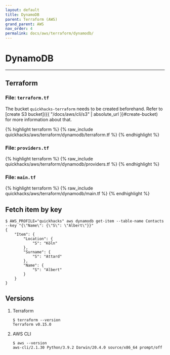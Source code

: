 ```yaml
---
layout: default
title: DynamoDB
parent: Terraform (AWS)
grand_parent: AWS
nav_order: 4
permalink: docs/aws/terraform/dynamodb/
---
```


# DynamoDB

---

## Terraform

### File: `terraform.tf`

The bucket `quickhacks-terraform` needs to be created beforehand. Refer to
[create S3 bucket]({{ "/docs/aws/cli/s3" | absolute_url }}#create-bucket) for more information about that.

{% highlight terraform %}
{% raw_include quickhacks/aws/terraform/dynamodb/terraform.tf %}
{% endhighlight %}

### File: `providers.tf`

{% highlight terraform %}
{% raw_include quickhacks/aws/terraform/dynamodb/providers.tf %}
{% endhighlight %}

### File: `main.tf`

{% highlight terraform %}
{% raw_include quickhacks/aws/terraform/dynamodb/main.tf %}
{% endhighlight %}

## Fetch item by key

```console
$ AWS_PROFILE="quickhacks" aws dynamodb get-item --table-name Contacts --key "{\"Name\": {\"S\": \"Albert\"}}"
{
    "Item": {
        "Location": {
            "S": "Köln"
        },
        "Surname": {
            "S": "Attard"
        },
        "Name": {
            "S": "Albert"
        }
    }
}
```

## Versions

1. Terraform

    ```console
    $ terraform --version
    Terraform v0.15.0
    ```

1. AWS CLI

   ```console
   $ aws --version
   aws-cli/2.1.30 Python/3.9.2 Darwin/20.4.0 source/x86_64 prompt/off
   ```
